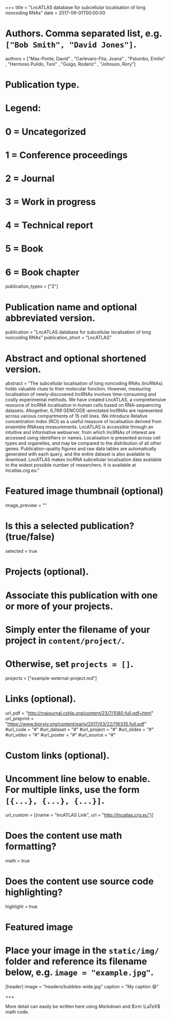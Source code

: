 +++
title = "LncATLAS database for subcellular localisation of long noncoding RNAs"
date = 2017-09-01T00:00:00

# Authors. Comma separated list, e.g. `["Bob Smith", "David Jones"]`.
authors = ["Mas-Ponte, David" , "Carlevaro-Fita, Joana" , "Palumbo, Emilio" , "Hermoso Pulido, Toni" , "Guigo, Roderic" , "Johnson, Rory"]

# Publication type.
# Legend:
# 0 = Uncategorized
# 1 = Conference proceedings
# 2 = Journal
# 3 = Work in progress
# 4 = Technical report
# 5 = Book
# 6 = Book chapter
publication_types = ["2"]

# Publication name and optional abbreviated version.
publication = "LncATLAS database for subcellular localisation of long noncoding RNAs"
publication_short = "LncATLAS"

# Abstract and optional shortened version.
abstract = "The subcellular localisation of long noncoding RNAs (lncRNAs) holds valuable clues to their molecular function. However, measuring localisation of newly-discovered lncRNAs involves time-consuming and costly experimental methods. We have created LncATLAS, a comprehensive resource of lncRNA localisation in human cells based on RNA-sequencing datasets. Altogether, 6,768 GENCODE-annotated lncRNAs are represented across various compartments of 15 cell lines. We introduce Relative concentration index (RCI) as a useful measure of localisation derived from ensemble RNAseq measurements. LncATLAS is accessible through an intuitive and informative webserver, from which lncRNAs of interest are accessed using identifiers or names. Localisation is presented across cell types and organelles, and may be compared to the distribution of all other genes. Publication-quality figures and raw data tables are automatically generated with each query, and the entire dataset is also available to download. LncATLAS makes lncRNA subcellular localisation data available to the widest possible number of researchers. It is available at lncatlas.crg.eu."

# Featured image thumbnail (optional)
image_preview = ""

# Is this a selected publication? (true/false)
selected = true

# Projects (optional).
#   Associate this publication with one or more of your projects.
#   Simply enter the filename of your project in `content/project/`.
#   Otherwise, set `projects = []`.
projects = ["example-external-project.md"]

# Links (optional).
url_pdf = "http://rnajournal.cshlp.org/content/23/7/1080.full.pdf+html"
url_preprint = "https://www.biorxiv.org/content/early/2017/03/22/116335.full.pdf"
#url_code = "#"
#url_dataset = "#"
#url_project = "#"
#url_slides = "#"
#url_video = "#"
#url_poster = "#"
#url_source = "#"

# Custom links (optional).
#   Uncomment line below to enable. For multiple links, use the form `[{...}, {...}, {...}]`.
url_custom = [{name = "lncATLAS Link", url = "http://lncatlas.crg.eu"}]

# Does the content use math formatting?
math = true

# Does the content use source code highlighting?
highlight = true

# Featured image
# Place your image in the `static/img/` folder and reference its filename below, e.g. `image = "example.jpg"`.
[header]
image = "headers/bubbles-wide.jpg"
caption = "My caption :smile:"

+++

More detail can easily be written here using *Markdown* and $\rm \LaTeX$ math code.
